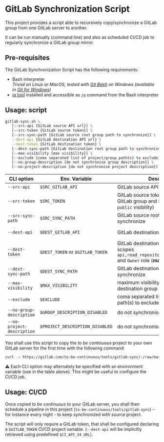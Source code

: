 # GitLab Synchronization Script

This project provides a script able to recursively copy/synchronize a GitLab group from one GitLab server to another.

It can be run manually (command line) and also as scheduled CI/CD job to regularly synchronize a GitLab group mirror.

## Pre-requisites

The GitLab Synchronization Script has the following requirements:

* Bash interpreter <br/>_Trivial on Linux or MacOS, tested with [Git Bash](https://www.atlassian.com/git/tutorials/git-bash) on Windows (available in [Git for Windows](https://gitforwindows.org/))_
* [jq tool](https://stedolan.github.io/jq/download/) installed and accessible as `jq` command from the Bash interpreter

## Usage: script

```bash
gitlab-sync.sh \
   [--src-api {GitLab source API url}] \
   [--src-token {GitLab source token}] \
   [--src-sync-path {GitLab source root group path to synchronize}] \
   --dest-api {GitLab destination API url} \
   --dest-token {GitLab destination token} \
   [--dest-sync-path {GitLab destination root group path to synchronize}] \
   [--max-visibility {max visibility}] \
   [--exclude {coma separated list of project/group path(s) to exclude}] \
   [--no-group-description {do not synchronise group description}] \
   [--no-project-description {do not synchronise project description}]
```

| CLI option            | Env. Variable        | Description                            | Default Value     |
| --------------------- | -------------------- | -------------------------------------- | ----------------- |
| `--src-api`           | `$SRC_GITLAB_API`    | GitLab source API url                  | `https://gitlab.com/api/v4` |
| `--src-token`         | `$SRC_TOKEN`         | GitLab source token (_optional_ if source GitLab group and sub projects have `public` visibility) | _none_ |
| `--src-sync-path`     | `$SRC_SYNC_PATH`     | GitLab source root group path to synchronize  | `to-be-continuous` |
| `--dest-api`          | `$DEST_GITLAB_API`   | GitLab destination API url (**mandatory**) | `$CI_API_V4_URL` (defined when running in GitLab CI) |
| `--dest-token` | `$DEST_TOKEN` or `$GITLAB_TOKEN` | GitLab destination token with at least scopes `api,read_repository,write_repository` and `Owner` role (**mandatory**) | _none_ |
| `--dest-sync-path`    | `$DEST_SYNC_PATH`    | GitLab destination root group path to synchronize  | `to-be-continuous` |
| `--max-visibility`    | `$MAX_VISIBILITY`    | maximum visibility of projects in destination group | `public` |
| `--exclude`           | `$EXCLUDE`           | coma separated list of project/group path(s) to exclude | _none_ |
| `--no-group-description` | `$GROUP_DESCRIPTION_DISABLED` | do not synchronise group description | _none_|
| `--no-project-description` | `$PROJECT_DESCRIPTION_DISABLED` | do not synchronise project description | _none_|

You shall use this script to copy the _to be continuous_ project to your own GitLab server for the first time with the following command:

```bash
curl -s https://gitlab.com/to-be-continuous/tools/gitlab-sync/-/raw/master/gitlab-sync.sh | bash /dev/stdin --dest-api {your GitLab server API url} --dest-token {your GitLab token} --exclude samples,custom
```

:warning: Each CLI option may alternately be specified with an environment variable (see in the table above). This might be useful to configure the CI/CD job.

## Usage: CI/CD

Once copied _to be continuous_ to your GitLab server, you shall then schedule a pipeline in this project (`to-be-continuous/tools/gitlab-sync`) - for instance every night - to keep synchronized with source project.

The script will only require a GitLab token, that shall be configured declaring a `$GITLAB_TOKEN` CI/CD project variable. (`--dest-api` will be implicitly retrieved using predefined `$CI_API_V4_URL`).
